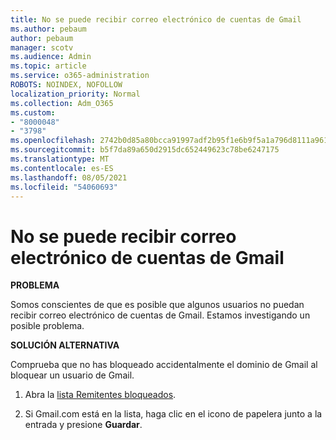 ```yaml
---
title: No se puede recibir correo electrónico de cuentas de Gmail
ms.author: pebaum
author: pebaum
manager: scotv
ms.audience: Admin
ms.topic: article
ms.service: o365-administration
ROBOTS: NOINDEX, NOFOLLOW
localization_priority: Normal
ms.collection: Adm_O365
ms.custom:
- "8000048"
- "3798"
ms.openlocfilehash: 2742b0d85a80bcca91997adf2b95f1e6b9f5a1a796d8111a961f545f2364613d
ms.sourcegitcommit: b5f7da89a650d2915dc652449623c78be6247175
ms.translationtype: MT
ms.contentlocale: es-ES
ms.lasthandoff: 08/05/2021
ms.locfileid: "54060693"
---
```

# <a name="unable-to-receive-email-from-gmail-accounts"></a>No se puede recibir correo electrónico de cuentas de Gmail

**PROBLEMA**

Somos conscientes de que es posible que algunos usuarios no puedan recibir correo electrónico de cuentas de Gmail. Estamos investigando un posible problema.

**SOLUCIÓN ALTERNATIVA**

Comprueba que no has bloqueado accidentalmente el dominio de Gmail al bloquear un usuario de Gmail.

1. Abra la [lista Remitentes bloqueados](https://go.microsoft.com/fwlink/?linkid=2121010).

2. Si Gmail.com está en la lista, haga clic en el icono de papelera junto a la entrada y presione **Guardar**.
